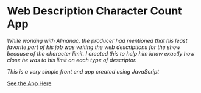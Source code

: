 # Web Description Character Count App


_While working with Almanac, the producer had mentioned that his least favorite part of his job was writing the web descriptions for the show because of the character limit. I created this to help him know exactly how close he was to his limit on each type of descriptor._


_This is a very simple front end app created using JavaScript_

[See the App Here]()